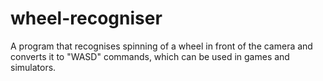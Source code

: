 # wheel-recogniser
A program that recognises spinning of a wheel in front of the camera and converts it to "WASD" commands, which can be used in games and simulators.
